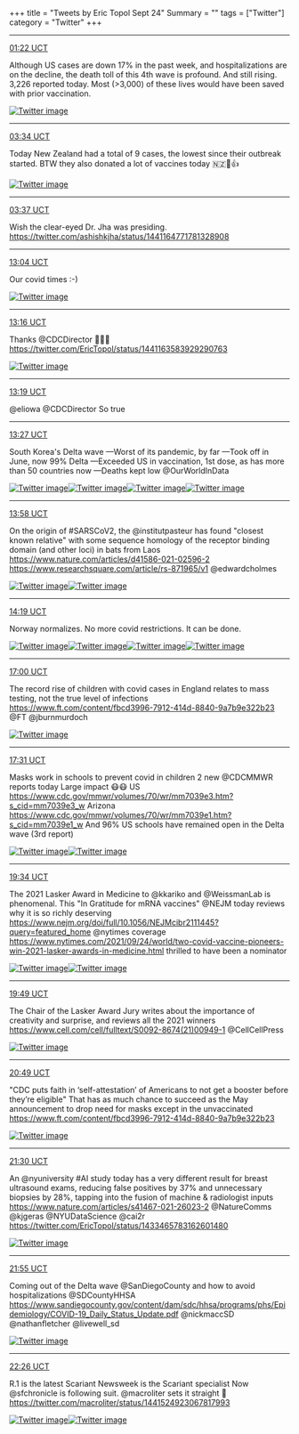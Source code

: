 +++
title = "Tweets by Eric Topol Sept 24"
Summary = ""
tags = ["Twitter"]
category = "Twitter"
+++


---

<a href="https://twitter.com/erictopol/status/1441211493500915714" target="_blank" rel="noreferer">01:22 UCT</a>

Although US cases are down 17% in the past week, and hospitalizations are on the decline, the death toll of this 4th wave is profound. And still rising.
3,226 reported today.
Most (&gt;3,000) of these lives would have been saved with prior vaccination. 

<a href="FAA1BmEUcAM3jZW.jpg"  ><img src="FAA1BmEUcAM3jZW.jpg" alt="Twitter image" ></img></a>

---

<a href="https://twitter.com/erictopol/status/1441244747666886662" target="_blank" rel="noreferer">03:34 UCT</a>

Today New Zealand had a total of 9 cases, the lowest since their outbreak started.
BTW they also donated a lot of vaccines today
🇳🇿👋👍 

<a href="FABUGUNUcAQ49vY.jpg"  ><img src="FABUGUNUcAQ49vY.jpg" alt="Twitter image" ></img></a>

---

<a href="https://twitter.com/erictopol/status/1441245478243373058" target="_blank" rel="noreferer">03:37 UCT</a>

Wish the clear-eyed Dr. Jha was presiding. https://twitter.com/ashishkjha/status/1441164771781328908



---

<a href="https://twitter.com/erictopol/status/1441388158449422343" target="_blank" rel="noreferer">13:04 UCT</a>

Our covid times :-) 

<a href="FADW4IdVIAgLm5r.jpg"  ><img src="FADW4IdVIAgLm5r.jpg" alt="Twitter image" ></img></a>

---

<a href="https://twitter.com/erictopol/status/1441391119204425729" target="_blank" rel="noreferer">13:16 UCT</a>

Thanks @CDCDirector 🙏👋👋  https://twitter.com/EricTopol/status/1441163583929290763

<a href="FADZduzUcA0nRN9.jpg"  ><img src="FADZduzUcA0nRN9.jpg" alt="Twitter image" ></img></a>

---

<a href="https://twitter.com/erictopol/status/1441391937383067667" target="_blank" rel="noreferer">13:19 UCT</a>

@eliowa @CDCDirector So true



---

<a href="https://twitter.com/erictopol/status/1441393880146931713" target="_blank" rel="noreferer">13:27 UCT</a>

South Korea's Delta wave
—Worst of its pandemic, by far
—Took off in June, now 99% Delta
—Exceeded US in vaccination, 1st dose, as has more than 50 countries now
—Deaths kept low
@OurWorldInData 

<a href="FADbYntUUAE6nk0.jpg"  ><img src="FADbYntUUAE6nk0.jpg" alt="Twitter image" ></img></a><a href="FADbZmyVQAA0mSV.jpg"  ><img src="FADbZmyVQAA0mSV.jpg" alt="Twitter image" ></img></a><a href="FADbaoiUYAEk9X1.jpg"  ><img src="FADbaoiUYAEk9X1.jpg" alt="Twitter image" ></img></a><a href="FADbbrrVcA0JKf_.jpg"  ><img src="FADbbrrVcA0JKf_.jpg" alt="Twitter image" ></img></a>

---

<a href="https://twitter.com/erictopol/status/1441401595548160005" target="_blank" rel="noreferer">13:58 UCT</a>

On the origin of #SARSCoV2, the @institutpasteur has found "closest known relative" with some sequence homology of the receptor binding domain (and other loci) in bats from Laos
https://www.nature.com/articles/d41586-021-02596-2
https://www.researchsquare.com/article/rs-871965/v1
@edwardcholmes 

<a href="FADhvpvVkAkroh5.jpg"  ><img src="FADhvpvVkAkroh5.jpg" alt="Twitter image" ></img></a><a href="FADi-3gVQAsSShJ.jpg"  ><img src="FADi-3gVQAsSShJ.jpg" alt="Twitter image" ></img></a>

---

<a href="https://twitter.com/erictopol/status/1441406927724892165" target="_blank" rel="noreferer">14:19 UCT</a>

Norway normalizes.
No more covid restrictions.
It can be done. 

<a href="FADneNOVUBIIZnz.jpg"  ><img src="FADneNOVUBIIZnz.jpg" alt="Twitter image" ></img></a><a href="FADnlALVgAIjPnB.jpg"  ><img src="FADnlALVgAIjPnB.jpg" alt="Twitter image" ></img></a><a href="FADnnu3UcAgKV1Z.jpg"  ><img src="FADnnu3UcAgKV1Z.jpg" alt="Twitter image" ></img></a><a href="FADnvOxUYAAeqr6.jpg"  ><img src="FADnvOxUYAAeqr6.jpg" alt="Twitter image" ></img></a>

---

<a href="https://twitter.com/erictopol/status/1441447464309907462" target="_blank" rel="noreferer">17:00 UCT</a>

The record rise of children with covid cases in England relates to mass testing, not the true level of infections
https://www.ft.com/content/fbcd3996-7912-414d-8840-9a7b9e322b23 @FT @jburnmurdoch 

<a href="FAEMeErUYAkwRdA.jpg"  ><img src="FAEMeErUYAkwRdA.jpg" alt="Twitter image" ></img></a>

---

<a href="https://twitter.com/erictopol/status/1441455355918049280" target="_blank" rel="noreferer">17:31 UCT</a>

Masks work in schools to prevent covid in children
2 new @CDCMMWR reports today
Large impact 😷😷
US https://www.cdc.gov/mmwr/volumes/70/wr/mm7039e3.htm?s_cid=mm7039e3_w
Arizona 
https://www.cdc.gov/mmwr/volumes/70/wr/mm7039e1.htm?s_cid=mm7039e1_w
And 96% US schools have remained open in the Delta wave (3rd report) 

<a href="FAETlRqVUAIAN6C.jpg"  ><img src="FAETlRqVUAIAN6C.jpg" alt="Twitter image" ></img></a><a href="FAETniYVkAACjHI.jpg"  ><img src="FAETniYVkAACjHI.jpg" alt="Twitter image" ></img></a>

---

<a href="https://twitter.com/erictopol/status/1441486257914216451" target="_blank" rel="noreferer">19:34 UCT</a>

The 2021 Lasker Award in Medicine to @kkariko and @WeissmanLab is phenomenal. This "In Gratitude for mRNA vaccines" @NEJM today reviews why it is so richly deserving https://www.nejm.org/doi/full/10.1056/NEJMcibr2111445?query=featured_home
@nytimes coverage
https://www.nytimes.com/2021/09/24/world/two-covid-vaccine-pioneers-win-2021-lasker-awards-in-medicine.html
thrilled to have been a nominator 

<a href="FAEvcslVEAA-316.jpg"  ><img src="FAEvcslVEAA-316.jpg" alt="Twitter image" ></img></a><a href="FAEv1QkUUAE2RMA.jpg"  ><img src="FAEv1QkUUAE2RMA.jpg" alt="Twitter image" ></img></a>

---

<a href="https://twitter.com/erictopol/status/1441490028081811460" target="_blank" rel="noreferer">19:49 UCT</a>

The Chair of the Lasker Award Jury writes about the importance of creativity and surprise, and reviews all the 2021 winners
https://www.cell.com/cell/fulltext/S0092-8674(21)00949-1 @CellCellPress 

<a href="FAEzLe2VgAQCajB.jpg"  ><img src="FAEzLe2VgAQCajB.jpg" alt="Twitter image" ></img></a>

---

<a href="https://twitter.com/erictopol/status/1441505132638736388" target="_blank" rel="noreferer">20:49 UCT</a>

"CDC puts faith in ‘self-attestation’ of Americans to not get a booster before they’re eligible"
That has as much chance to succeed as the May announcement to drop need for masks except in the unvaccinated
https://www.ft.com/content/fbcd3996-7912-414d-8840-9a7b9e322b23 

<a href="FAFBKtdVEAck5pd.jpg"  ><img src="FAFBKtdVEAck5pd.jpg" alt="Twitter image" ></img></a>

---

<a href="https://twitter.com/erictopol/status/1441515432679067649" target="_blank" rel="noreferer">21:30 UCT</a>

An @nyuniversity #AI study today has a very different result for breast ultrasound exams, reducing false positives by 37% and unnecessary biopsies by 28%, tapping into the fusion of machine &amp; radiologist inputs
https://www.nature.com/articles/s41467-021-26023-2 @NatureComms @kjgeras @NYUDataScience 
@cai2r  https://twitter.com/EricTopol/status/1433465783162601480

<a href="FAFJTnjVUAMnpEG.jpg"  ><img src="FAFJTnjVUAMnpEG.jpg" alt="Twitter image" ></img></a>

---

<a href="https://twitter.com/erictopol/status/1441521817022201856" target="_blank" rel="noreferer">21:55 UCT</a>

Coming out of the Delta wave @SanDiegoCounty and how to avoid hospitalizations @SDCountyHHSA
https://www.sandiegocounty.gov/content/dam/sdc/hhsa/programs/phs/Epidemiology/COVID-19_Daily_Status_Update.pdf @nickmaccSD @nathanfletcher @livewell_sd 

<a href="FAFPFbNVkAsmurn.jpg"  ><img src="FAFPFbNVkAsmurn.jpg" alt="Twitter image" ></img></a>

---

<a href="https://twitter.com/erictopol/status/1441529382745481219" target="_blank" rel="noreferer">22:26 UCT</a>

R.1 is the latest Scariant
Newsweek is the Scariant specialist 
Now @sfchronicle is following suit.
@macroliter sets it straight 🙏  https://twitter.com/macroliter/status/1441524923067817993

<a href="FAFVj-fUcAA09FC.jpg"  ><img src="FAFVj-fUcAA09FC.jpg" alt="Twitter image" ></img></a><a href="FAFXQDhUYAELSCh.jpg"  ><img src="FAFXQDhUYAELSCh.jpg" alt="Twitter image" ></img></a>